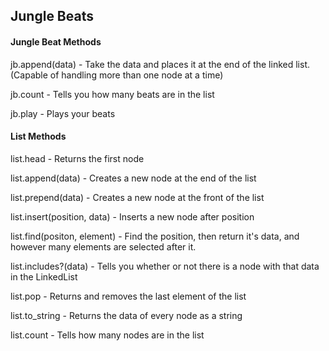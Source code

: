 ## Jungle Beats

#### Jungle Beat Methods
jb.append(data) - Take the data and places it at the end of the linked list. (Capable of handling more than one node at a time)

jb.count - Tells you how many beats are in the list

jb.play - Plays your beats

####  List Methods #
list.head - Returns the first node

list.append(data) - Creates a new node at the end of the list

list.prepend(data) - Creates a new node at the front of the list

list.insert(position, data) - Inserts a new node after position

list.find(positon, element) - Find the position, then return it's data, and however many elements are selected after it.

list.includes?(data) - Tells you whether or not there is a node with that data in the LinkedList

list.pop - Returns and removes the last element of the list

list.to_string - Returns the data of every node as a string

list.count - Tells how many nodes are in the list
